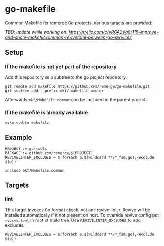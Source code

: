 # go-makefile

Common Makefile for remerge Go projects. Various targets are provided:

*TBD: update while working on: https://trello.com/c/vROA2Va8/115-improve-and-share-makefilecommon-revivetoml-between-go-services*

## Setup

### If the makefile is not yet part of the repository

Add this repository as a subtree to the go project repository.

```
git remote add makefile https://github.com/remerge/go-makefile.git
git subtree add --prefix mkf/ makefile master
```
Afterwards `mkf/Makefile.common` can be included in the parent project.

### If the makefile is already available

`make update-makefile`

## Example

```
PROJECT := go-tools
PACKAGE := github.com/remerge/$(PROJECT)
REVIVELINTER_EXCLUDES = $(foreach p,$(wildcard **/*_fsm.go),-exclude $(p))

include mkf/Makefile.common
```

## Targets

### lint

This target invokes Go format check, vet and revive linter. Revive will be
installed automatically if it not present on host. To override revive config 
put `revive.toml` in root of build tree. Use `REVIVELINTER_EXCLUDES` to add 
excludes.

```
REVIVELINTER_EXCLUDES = $(foreach p,$(wildcard **/*_fsm.go),-exclude $(p))
```
